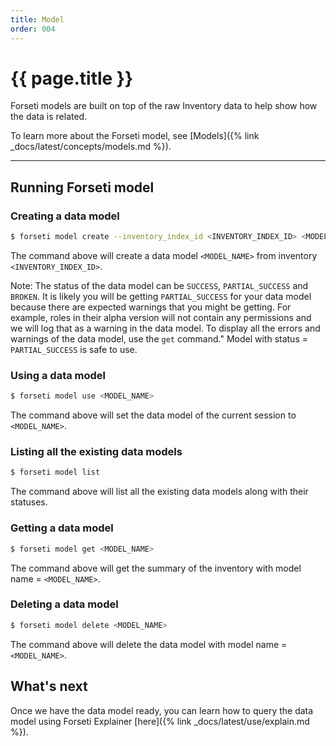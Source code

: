 ```yaml
---
title: Model
order: 004
---
```


# {{ page.title }}

Forseti models are built on top of the raw Inventory data to help show how the
data is related.

To learn more about the Forseti model, see [Models]({% link _docs/latest/concepts/models.md %}).

---

## Running Forseti model

### Creating a data model

```bash
$ forseti model create --inventory_index_id <INVENTORY_INDEX_ID> <MODEL_NAME>
```

The command above will create a data model `<MODEL_NAME>` from inventory `<INVENTORY_INDEX_ID>`.

Note: The status of the data model can be `SUCCESS`, `PARTIAL_SUCCESS` and `BROKEN`.
It is likely you will be getting `PARTIAL_SUCCESS` for your data model because there are expected warnings that you
might be getting. For example, roles in their alpha version will not contain any permissions and we
will log that as a warning in the data model. To display all the errors and warnings of the data model,
use the `get` command." Model with status = `PARTIAL_SUCCESS` is safe to use.

### Using a data model

```bash
$ forseti model use <MODEL_NAME>
```

The command above will set the data model of the current session to `<MODEL_NAME>`.

### Listing all the existing data models

```bash
$ forseti model list
```

The command above will list all the existing data models along with their statuses.

### Getting a data model

```bash
$ forseti model get <MODEL_NAME>
```

The command above will get the summary of the inventory with model name = `<MODEL_NAME>`.


### Deleting a data model

```bash
$ forseti model delete <MODEL_NAME>
```

The command above will delete the data model with model name = `<MODEL_NAME>`.

## What's next

Once we have the data model ready, you can learn how to query the data model using Forseti Explainer
[here]({% link _docs/latest/use/explain.md %}).